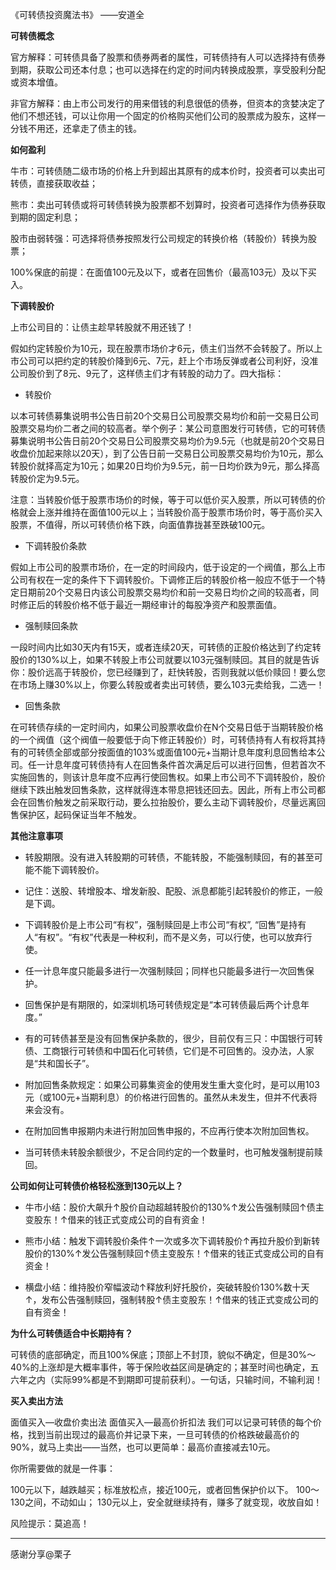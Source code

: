 《可转债投资魔法书》 ——安道全 



**可转债概念**

官方解释：可转债具备了股票和债券两者的属性，可转债持有人可以选择持有债券到期，获取公司还本付息；也可以选择在约定的时间内转换成股票，享受股利分配或资本增值。

非官方解释：由上市公司发行的用来借钱的利息很低的债券，但资本的贪婪决定了他们不想还钱，可以让你用一个固定的价格购买他们公司的股票成为股东，这样一分钱不用还，还拿走了债主的钱。



**如何盈利**

牛市：可转债随二级市场的价格上升到超出其原有的成本价时，投资者可以卖出可转债，直接获取收益；

熊市：卖出可转债或将可转债转换为股票都不划算时，投资者可选择作为债券获取到期的固定利息；

股市由弱转强：可选择将债券按照发行公司规定的转换价格（转股价）转换为股票；

100%保底的前提：在面值100元及以下，或者在回售价（最高103元）及以下买入。



**下调转股价**

上市公司目的：让债主趁早转股就不用还钱了！

假如约定转股价为10元，现在股票市场价才6元，债主们当然不会转股了。所以上市公司可以把约定的转股价降到6元、7元，赶上个市场反弹或者公司利好，没准公司股价到了8元、9元了，这样债主们才有转股的动力了。四大指标：

- 转股价

以本可转债募集说明书公告日前20个交易日公司股票交易均价和前一交易日公司股票交易均价二者之间的较高者。举个例子：某公司意图发行可转债，它的可转债募集说明书公告日前20个交易日公司股票交易均价为9.5元（也就是前20个交易日收盘价加起来除以20天），到了公告日前一交易日公司股票交易均价为10元，那么转股价就择高定为10元；如果20日均价为9.5元，前一日均价跌为9元，那么择高转股价定为9.5元。

注意：当转股价低于股票市场价的时候，等于可以低价买入股票，所以可转债的价格就会上涨并维持在面值100元以上；当转股价高于股票市场价时，等于高价买入股票，不值得，所以可转债价格下跌，向面值靠拢甚至跌破100元。

- 下调转股价条款


假如上市公司的股票市场价，在一定的时间段内，低于设定的一个阀值，那么上市公司有权在一定的条件下下调转股价。下调修正后的转股价格一般应不低于一个特定日期前20个交易日内该公司股票交易均价和前一交易日均价之间的较高者，同时修正后的转股价格不低于最近一期经审计的每股净资产和股票面值。

- 强制赎回条款

一段时间内比如30天内有15天，或者连续20天，可转债的正股价格达到了约定转股价的130%以上，如果不转股上市公司就要以103元强制赎回。其目的就是告诉你：股价远高于转股价，您已经赚到了，赶快转股，否则我就以低价赎回！要么您在市场上赚30%以上，你要么转股或者卖出可转债，要么103元卖给我，二选一！

- 回售条款


在可转债存续的一定时间内，如果公司股票收盘价在N个交易日低于当期转股价格的一个阀值（这个阀值一般要低于向下修正转股价）时，可转债持有人有权将其持有的可转债全部或部分按面值的103%或面值100元+当期计息年度利息回售给本公司。任一计息年度可转债持有人在回售条件首次满足后可以进行回售，但若首次不实施回售的，则该计息年度不应再行使回售权。如果上市公司不下调转股价，股价继续下跌出触发回售条款，这样就得连本带息把钱还回去。因此，所有上市公司都会在回售价触发之前采取行动，要么拉抬股价，要么主动下调转股价，尽量远离回售保护区，起码保证当年不触发。



**其他注意事项**

- 转股期限。没有进入转股期的可转债，不能转股，不能强制赎回，有的甚至可能不能下调转股价。


- 记住：送股、转增股本、增发新股、配股、派息都能引起转股价的修正，一般是下调。


- 下调转股价是上市公司“有权”，强制赎回是上市公司“有权”, “回售”是持有人“有权”。“有权”代表是一种权利，而不是义务，可以行使，也可以放弃行使。


- 任一计息年度只能最多进行一次强制赎回；同样也只能最多进行一次回售保护。


- 回售保护是有期限的，如深圳机场可转债规定是“本可转债最后两个计息年度。”


- 有的可转债甚至是没有回售保护条款的，很少，目前仅有三只：中国银行可转债、工商银行可转债和中国石化可转债，它们是不可回售的。没办法，人家是“共和国长子”。

-  附加回售条款规定：如果公司募集资金的使用发生重大变化时，是可以用103元（或100元+当期利息）的价格进行回售的。虽然从未发生，但并不代表将来会没有。


- 在附加回售申报期内未进行附加回售申报的，不应再行使本次附加回售权。


- 当可转债未转股余额很少，不足合同约定的一个数量时，也可触发强制提前赎回。



**公司如何让可转债价格轻松涨到130元以上？**

- 牛市小结：股价大飙升↑股价自动超越转股价的130%↑发公告强制赎回↑债主变股东！↑借来的钱正式变成公司的自有资金！


- 熊市小结：触发下调转股价条件↑一次或多次下调转股价↑再拉升股价到新转股价的130%↑发公告强制赎回↑债主变股东！↑借来的钱正式变成公司的自有资金！


- 横盘小结：维持股价窄幅波动↑释放利好托股价，突破转股价130%数十天↑，发布公告强制赎回，强制转股↑债主变股东！↑借来的钱正式变成公司的自有资金！

  

**为什么可转债适合中长期持有？**

可转债的底部确定，而且100%保底；顶部上不封顶，貌似不确定，但是30%～40%的上涨却是大概率事件，等于保险收益区间是确定的；甚至时间也确定，五六年之内（实际99%都是不到期即可提前获利）。一句话，只输时间，不输利润！



**买入卖出方法**

面值买入—收盘价卖出法
面值买入—最高价折扣法
我们可以记录可转债的每个价格，找到当前出现过的最高价并记录下来，一旦可转债的价格跌破最高价的90%，就马上卖出——当然，也可以更简单：最高价直接减去10元。


你所需要做的就是一件事：

100元以下，越跌越买；标准放松点，接近100元，或者回售保护价以下。
100～130之间，不动如山；
130元以上，安全就继续持有，赚多了就变现，收放自如！

风险提示：莫追高！

------

感谢分享@栗子
